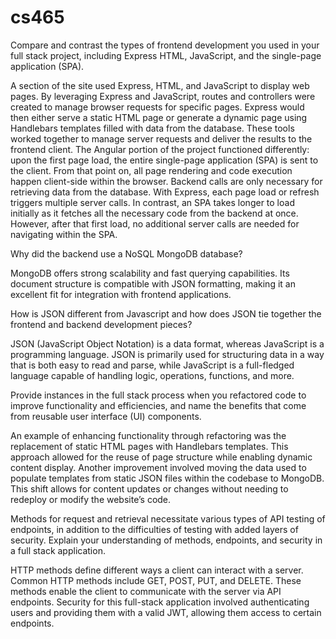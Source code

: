 # cs465
Compare and contrast the types of frontend development you used in your full stack project, including Express HTML, JavaScript, and the single-page application (SPA).

A section of the site used Express, HTML, and JavaScript to display web pages. By leveraging Express and JavaScript, routes and controllers were created to manage browser requests for specific pages. Express would then either serve a static HTML page or generate a dynamic page using Handlebars templates filled with data from the database. These tools worked together to manage server requests and deliver the results to the frontend client. The Angular portion of the project functioned differently: upon the first page load, the entire single-page application (SPA) is sent to the client. From that point on, all page rendering and code execution happen client-side within the browser. Backend calls are only necessary for retrieving data from the database. With Express, each page load or refresh triggers multiple server calls. In contrast, an SPA takes longer to load initially as it fetches all the necessary code from the backend at once. However, after that first load, no additional server calls are needed for navigating within the SPA.


Why did the backend use a NoSQL MongoDB database?

MongoDB offers strong scalability and fast querying capabilities. Its document structure is compatible with JSON formatting, making it an excellent fit for integration with frontend applications.


How is JSON different from Javascript and how does JSON tie together the frontend and backend development pieces?

JSON (JavaScript Object Notation) is a data format, whereas JavaScript is a programming language. JSON is primarily used for structuring data in a way that is both easy to read and parse, while JavaScript is a full-fledged language capable of handling logic, operations, functions, and more.


Provide instances in the full stack process when you refactored code to improve functionality and efficiencies, and name the benefits that come from reusable user interface (UI) components.

An example of enhancing functionality through refactoring was the replacement of static HTML pages with Handlebars templates. This approach allowed for the reuse of page structure while enabling dynamic content display. Another improvement involved moving the data used to populate templates from static JSON files within the codebase to MongoDB. This shift allows for content updates or changes without needing to redeploy or modify the website’s code.


Methods for request and retrieval necessitate various types of API testing of endpoints, in addition to the difficulties of testing with added layers of security. Explain your understanding of methods, endpoints, and security in a full stack application.

HTTP methods define different ways a client can interact with a server. Common HTTP methods include GET, POST, PUT, and DELETE. These methods enable the client to communicate with the server via API endpoints. Security for this full-stack application involved authenticating users and providing them with a valid JWT, allowing them access to certain endpoints.


